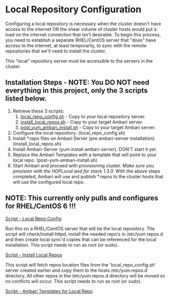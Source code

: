 # Local Repository Configuration

Configuring a local repository is necessary when the cluster doesn't have access to the internet OR the shear volume of cluster hosts would put a load on the internet connection that isn't desirable.  To begin this process, you need to establish a separate RHEL/CentOS server that "does" have access to the internet, at least temporarily, to sync with the remote repositories that we'll need to install the cluster.

This "local" repository server must be accessible to the servers in the cluster.

## Installation Steps - NOTE: You DO NOT need everything in this project, only the 3 scripts listed below.

1. Retrieve these 3 scripts:
	1. [local_repo_config.sh](local_repo_config.sh) - Copy to your local repository server.
	2. [install_local_repos.sh](install_local_repos.sh) - Copy to your target Ambari server.
	3. [post_yum_ambari_install.sh](post_yum_ambari_install.sh) - Copy to your target Ambari server.
2. Configure the local repository. (local_repo_config.sh)
3. Install \*.repo files on Ambari Server (pre ambari-server installation). (install_local_repos.sh)
4. Install Ambari-Server (yum install ambari-server). DON'T start it yet.
5. Replace the Ambari Templates with a template that will point to your local repo. (post-yum-ambari-install.sh)
6. Start Ambari and proceed with provisioning cluster.  *Make sure you provision with the HDPLocal and for stack 1.3.0.* With the above steps completed, Ambari will use and publish *.repos to the cluster hosts that will use the configured local repo.

## NOTE: This currently only pulls and configures for RHEL/CentOS 6 !!!

[Script - Local Repo Config](./local_repo_config.sh)

Run this on a RHEL/CentOS server that will be the local repository.  The script will check/install httpd, install the needed repo's in /etc/yum.repos.d and then create local sync'd copies that can be referenced for the local installation. This script needs to run as root (or sudo).

[Script - Install Local Repos](./install_local_repos.sh)

This script will fetch repos location files from the 'local_repo_config.sh' server created earlier and copy them to the hosts /etc/yum.repos.d directory.  All other repos in the /etc/yum.repos.d directory will be moved so no conflicts will occur.  This script needs to run as root (or sudo).

[Script - Ambari Templates for Local Repo](./post-yum-ambari-install.sh)

